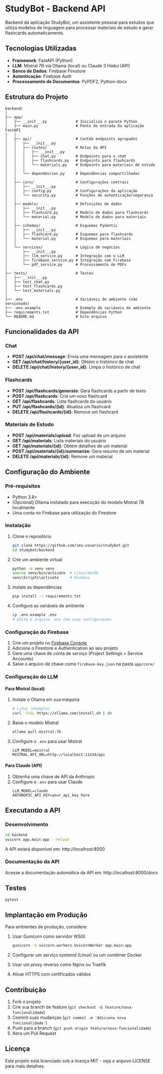 # StudyBot - Backend API

Backend da aplicação StudyBot, um assistente pessoal para estudos que utiliza modelos de linguagem para processar materiais de estudo e gerar flashcards automaticamente.

## Tecnologias Utilizadas

- **Framework**: FastAPI (Python)
- **LLM**: Mistral 7B via Ollama (local) ou Claude 3 Haiku (API)
- **Banco de Dados**: Firebase Firestore
- **Autenticação**: Firebase Auth
- **Processamento de Documentos**: PyPDF2, Python-docx

## Estrutura do Projeto

```
backend/
│
├── app/
│   ├── __init__.py             # Inicializa o pacote Python
│   ├── main.py                 # Ponto de entrada da aplicação FastAPI
│   │
│   ├── api/                    # Contém endpoints agrupados
│   │   ├── __init__.py
│   │   ├── routes/             # Rotas da API
│   │   │   ├── __init__.py
│   │   │   ├── chat.py         # Endpoints para o chat
│   │   │   ├── flashcards.py   # Endpoints para flashcards
│   │   │   └── materials.py    # Endpoints para materiais de estudo
│   │   │
│   │   └── dependencies.py     # Dependências compartilhadas
│   │
│   ├── core/                   # Configurações centrais
│   │   ├── __init__.py
│   │   ├── config.py           # Configurações da aplicação
│   │   └── security.py         # Funções de autenticação/segurança
│   │
│   ├── models/                 # Definições de dados
│   │   ├── __init__.py
│   │   ├── flashcard.py        # Modelo de dados para flashcards
│   │   └── material.py         # Modelo de dados para materiais
│   │
│   ├── schemas/                # Esquemas Pydantic
│   │   ├── __init__.py
│   │   ├── flashcard.py        # Esquemas para flashcards
│   │   └── material.py         # Esquemas para materiais
│   │
│   └── services/               # Lógica de negócios
│       ├── __init__.py
│       ├── llm_service.py      # Integração com o LLM
│       ├── firebase_service.py # Integração com Firebase
│       └── pdf_service.py      # Processamento de PDFs
│
├── tests/                      # Testes
│   ├── __init__.py
│   ├── test_chat.py
│   ├── test_flashcards.py
│   └── test_materials.py
│
├── .env                        # Variáveis de ambiente (não versionado)
├── .env.example                # Exemplo de variáveis de ambiente
├── requirements.txt            # Dependências Python
└── README.md                   # Este arquivo
```

## Funcionalidades da API

### Chat

- **POST /api/chat/message**: Envia uma mensagem para o assistente
- **GET /api/chat/history/{user_id}**: Obtém o histórico de chat
- **DELETE /api/chat/history/{user_id}**: Limpa o histórico de chat

### Flashcards

- **POST /api/flashcards/generate**: Gera flashcards a partir de texto
- **POST /api/flashcards**: Cria um novo flashcard
- **GET /api/flashcards**: Lista flashcards do usuário
- **PUT /api/flashcards/{id}**: Atualiza um flashcard
- **DELETE /api/flashcards/{id}**: Remove um flashcard

### Materiais de Estudo

- **POST /api/materials/upload**: Faz upload de um arquivo
- **GET /api/materials**: Lista materiais do usuário
- **GET /api/materials/{id}**: Obtém detalhes de um material
- **POST /api/materials/{id}/summarize**: Gera resumo de um material
- **DELETE /api/materials/{id}**: Remove um material

## Configuração do Ambiente

### Pré-requisitos

- Python 3.8+
- [Opcional] Ollama instalado para execução do modelo Mistral 7B localmente
- Uma conta no Firebase para utilização do Firestore

### Instalação

1. Clone o repositório
   ```bash
   git clone https://github.com/seu-usuario/studybot.git
   cd studybot/backend
   ```

2. Crie um ambiente virtual
   ```bash
   python -m venv venv
   source venv/bin/activate  # Linux/macOS
   venv\Scripts\activate     # Windows
   ```

3. Instale as dependências
   ```bash
   pip install -r requirements.txt
   ```

4. Configure as variáveis de ambiente
   ```bash
   cp .env.example .env
   # Edite o arquivo .env com suas configurações
   ```

### Configuração do Firebase

1. Crie um projeto no [Firebase Console](https://console.firebase.google.com/)
2. Adicione o Firestore e Authentication ao seu projeto
3. Gere uma chave de conta de serviço (Project Settings > Service Accounts)
4. Salve o arquivo de chave como `firebase-key.json` na pasta `app/core/`

### Configuração do LLM

#### Para Mistral (local)

1. Instale o Ollama em sua máquina
   ```bash
   # Linux (exemplo)
   curl -fsSL https://ollama.com/install.sh | sh
   ```

2. Baixe o modelo Mistral
   ```bash
   ollama pull mistral:7b
   ```

3. Configure o `.env` para usar Mistral
   ```
   LLM_MODEL=mistral
   MISTRAL_API_URL=http://localhost:11434/api
   ```

#### Para Claude (API)

1. Obtenha uma chave de API da Anthropic
2. Configure o `.env` para usar Claude
   ```
   LLM_MODEL=claude
   ANTHROPIC_API_KEY=your_api_key_here
   ```

## Executando a API

### Desenvolvimento

```bash
cd backend
uvicorn app.main:app --reload
```

A API estará disponível em: http://localhost:8000

### Documentação da API

Acesse a documentação automática da API em: http://localhost:8000/docs

## Testes

```bash
pytest
```

## Implantação em Produção

Para ambientes de produção, considere:

1. Usar Gunicorn como servidor WSGI
   ```bash
   gunicorn -k uvicorn.workers.UvicornWorker app.main:app
   ```

2. Configurar um serviço systemd (Linux) ou um contêiner Docker
3. Usar um proxy reverso como Nginx ou Traefik
4. Ativar HTTPS com certificados válidos

## Contribuição

1. Fork o projeto
2. Crie sua branch de feature (`git checkout -b feature/nova-funcionalidade`)
3. Commit suas mudanças (`git commit -m 'Adiciona nova funcionalidade'`)
4. Push para a branch (`git push origin feature/nova-funcionalidade`)
5. Abra um Pull Request

## Licença

Este projeto está licenciado sob a licença MIT - veja o arquivo LICENSE para mais detalhes.